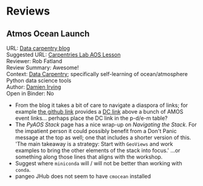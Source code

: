 # Reviews

## Atmos Ocean Launch

URL: [Data carpentry blog](https://datacarpentry.org/blog/2018/09/atmos-ocean-launch) <BR>
Suggested URL: [Carpentries Lab AOS Lesson](https://carpentrieslab.github.io/python-aos-lesson/) <BR>
Reviewer: Rob Fatland <BR>
Review Summary: Awesome!  <BR>
Context: [Data Carpentry](datacarpentry.org); specifically self-learning of ocean/atmosphere Python data science tools <BR>
Author: [Damien Irving](https://drclimate.wordpress.com/who-is-dr-climate/) <BR>
Open in Binder: No <BR>


* From the blog it takes a bit of care to navigate a diaspora of links; 
for example [the github link](https://github.com/carpentrieslab/python-aos-lesson) provides a 
[DC link](https://carpentrieslab.github.io/python-aos-lesson/)
above a bunch of AMOS event links... perhaps place the DC link in the p-d/e-m table?
* The *PyAOS Stack* page has a nice wrap-up on *Navigating the Stack*. For the impatient person it could 
possibly benefit from a Don't Panic message at the top as well; one that includes a shorter version of this. 
'The main takeaway is a strategy: Start with `GeoViews` and work examples to bring the other elements of 
the stack into focus.' ...or something along those lines that aligns with the workshop.
* Suggest where `miniconda` will / will not be better than working with `conda`.
* pangeo JHub does not seem to have `cmocean` installed
